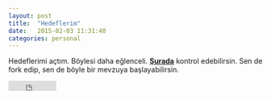 ```yaml
---
layout: post
title:  "Hedeflerim"
date:   2015-02-03 11:31:40
categories: personal
---
```


Hedeflerimi açtım. Böylesi daha eğlenceli. **[Şurada](https://github.com/hasantayyar/hedefler)** kontrol edebilirsin. 
Sen de fork edip, sen de böyle bir mevzuya başlayabilirsin. 
<iframe src="http://ghbtns.com/github-btn.html?user=hasantayyar&amp;repo=hedefler&amp;type=star"
  style="border:0; background-color:transparent"
  width="95" height="20"></iframe>
